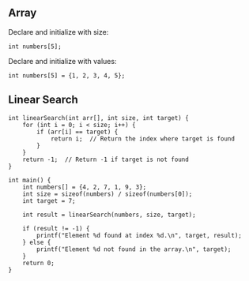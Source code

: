 
## Array

Declare and initialize with size:
```
int numbers[5];
```

Declare and initialize with values:
```
int numbers[5] = {1, 2, 3, 4, 5};
```


## Linear Search
```
int linearSearch(int arr[], int size, int target) {
    for (int i = 0; i < size; i++) {
        if (arr[i] == target) {
            return i;  // Return the index where target is found
        }
    }
    return -1;  // Return -1 if target is not found
}

int main() {
    int numbers[] = {4, 2, 7, 1, 9, 3};
    int size = sizeof(numbers) / sizeof(numbers[0]);
    int target = 7;

    int result = linearSearch(numbers, size, target);

    if (result != -1) {
        printf("Element %d found at index %d.\n", target, result);
    } else {
        printf("Element %d not found in the array.\n", target);
    }
    return 0;
}
```